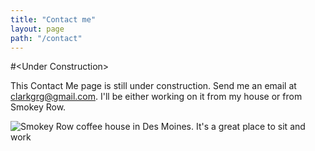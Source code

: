 ```yaml
---
title: "Contact me"
layout: page
path: "/contact"
---
```


#\<Under Construction\>  

This Contact Me page is still under construction.  Send me an email at <clarkgrg@gmail.com>. I'll be either working on it from my house or from Smokey Row.

![Smokey Row coffee house in Des Moines.  It's a great place to sit and work](./smokeyrow.jpg)